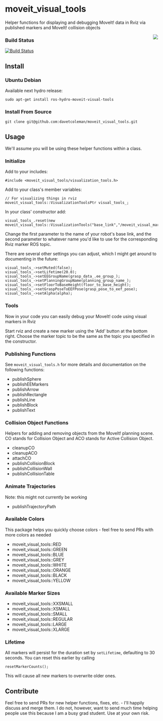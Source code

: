 moveit_visual_tools
==========================

Helper functions for displaying and debugging MoveIt! data in Rviz via published markers and MoveIt! collision objects

<img align="right" src="https://raw.github.com/davetcoleman/moveit_visual_tools/hydro-devel/resource/demo.png" />

### Build Status

[![Build Status](https://travis-ci.org/davetcoleman/moveit_visual_tools.png?branch=hydro-devel)](https://travis-ci.org/davetcoleman/moveit_visual_tools)

## Install

### Ubuntu Debian

Available next hydro release:
```
sudo apt-get install ros-hydro-moveit-visual-tools
```

### Install From Source

```
git clone git@github.com:davetcoleman/moveit_visual_tools.git
```

## Usage

We'll assume you will be using these helper functions within a class.

### Initialize

Add to your includes:
```
#include <moveit_visual_tools/visualization_tools.h>
```

Add to your class's member variables:
```
// For visualizing things in rviz
moveit_visual_tools::VisualizationToolsPtr visual_tools_;
```

In your class' constructor add:
```
visual_tools_.reset(new moveit_visual_tools::VisualizationTools("base_link","/moveit_visual_markers"));
```

Change the first parameter to the name of your robot's base link, and the second parameter to whatever name you'd like to use for the corresponding Rviz marker ROS topic.

There are several other settings you can adjust, which I might get around to documenting in the future:
```
visual_tools_->setMuted(false);
visual_tools_->setLifetime(20.0);
visual_tools_->setEEGroupName(grasp_data_.ee_group_);
visual_tools_->setPlanningGroupName(planning_group_name_);
visual_tools_->setFloorToBaseHeight(floor_to_base_height);
visual_tools_->setGraspPoseToEEFPose(grasp_pose_to_eef_pose);
visual_tools_->setAlpha(alpha);
```

### Tools

Now in your code you can easily debug your MoveIt! code using visual markers in Rviz

Start rviz and create a new marker using the 'Add' button at the bottom right. Choose the marker topic to be the same as the topic you specified in the constructor.

### Publishing Functions

See ``moveit_visual_tools.h`` for more details and documentation on the following functions:

 - publishSphere
 - publishEEMarkers
 - publishArrow
 - publishRectangle
 - publishLine
 - publishBlock
 - publishText

### Collision Object Functions

Helpers for adding and removing objects from the MoveIt! planning scene. CO stands for Collision Object and ACO stands for Active Collision Object.

 - cleanupCO
 - cleanupACO
 - attachCO
 - publishCollisionBlock
 - publishCollisionWall
 - publishCollisionTable

### Animate Trajectories

Note: this might not currently be working

 - publishTrajectoryPath

### Available Colors

This package helps you quickly choose colors - feel free to send PRs with more colors as needed

 - moveit_visual_tools::RED
 - moveit_visual_tools::GREEN
 - moveit_visual_tools::BLUE
 - moveit_visual_tools::GREY
 - moveit_visual_tools::WHITE
 - moveit_visual_tools::ORANGE
 - moveit_visual_tools::BLACK
 - moveit_visual_tools::YELLOW

### Available Marker Sizes

 - moveit_visual_tools::XXSMALL
 - moveit_visual_tools::XSMALL
 - moveit_visual_tools::SMALL
 - moveit_visual_tools::REGULAR
 - moveit_visual_tools::LARGE
 - moveit_visual_tools::XLARGE

### Lifetime

All markers will persist for the duration set by ``setLifetime``, defaulting to 30 seconds. You can reset this earlier by calling
```
resetMarkerCounts();
```
This will cause all new markers to overwrite older ones.

## Contribute

Feel free to send PRs for new helper functions, fixes, etc. - I'll happily discuss and merge them. I do not, however, want to send much time helping people use this because I am a busy grad student. Use at your own risk.
